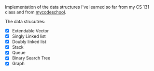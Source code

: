 Implementation of the data structures I've learned so far from my CS 131 class and from [mycodeschool](https://www.youtube.com/playlist?list=PL2_aWCzGMAwI3W_JlcBbtYTwiQSsOTa6P).

The data strucutres:
- [x] Extendable Vector
- [x] Singly Linked list
- [x] Doubly linked list
- [x] Stack
- [x] Queue
- [x] Binary Search Tree
- [x] Graph
